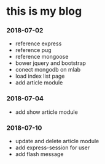 # this is my blog

### 2018-07-02
* reference express
* reference pug
* reference mongoose
* bower jquery and bootstrap
* conect mongodb on mlab
* load index list page
* add article module

### 2018-07-04
* add show article module

### 2018-07-10
* update and delete article module
* add express-session for user
* add flash message
